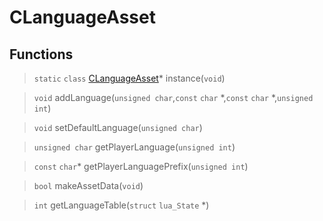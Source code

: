 # CLanguageAsset
 
## Functions
 
> `static` `class` [CLanguageAsset](lua/classes/CLanguageAsset.md)* instance(`void`)
 
> `void` addLanguage(`unsigned char`,`const` `char` *,`const` `char` *,`unsigned int`)
 
> `void` setDefaultLanguage(`unsigned char`)
 
> `unsigned char` getPlayerLanguage(`unsigned int`)
 
> `const` `char`* getPlayerLanguagePrefix(`unsigned int`)
 
> `bool` makeAssetData(`void`)
 
> `int` getLanguageTable(`struct` `lua_State` *)
 

